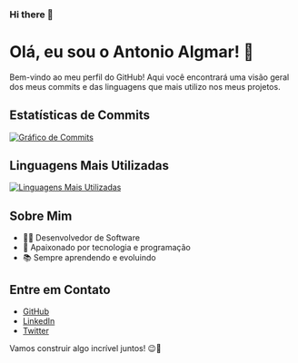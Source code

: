 ### Hi there 👋

# Olá, eu sou o Antonio Algmar! 👋

Bem-vindo ao meu perfil do GitHub! Aqui você encontrará uma visão geral dos meus commits e das linguagens que mais utilizo nos meus projetos.

## Estatísticas de Commits
[![Gráfico de Commits](https://github-readme-stats.vercel.app/api?username=ANTONIOALGMAR&theme=dark)](https://github.com/ANTONIOALGMAR)

## Linguagens Mais Utilizadas
[![Linguagens Mais Utilizadas](https://github-readme-stats.vercel.app/api/top-langs/?username=ANTONIOALGMAR&layout=compact&theme=dark)](https://github.com/ANTONIOALGMAR)

## Sobre Mim
- 👨‍💻 Desenvolvedor de Software
- 🌱 Apaixonado por tecnologia e programação
- 📚 Sempre aprendendo e evoluindo

## Entre em Contato
- [GitHub](https://github.com/ANTONIOALGMAR)
- [LinkedIn](https://www.linkedin.com/in/ANTONIOALGMAR)
- [Twitter](https://twitter.com/ANTONIOALGMAR)

Vamos construir algo incrível juntos! 😉🚀
